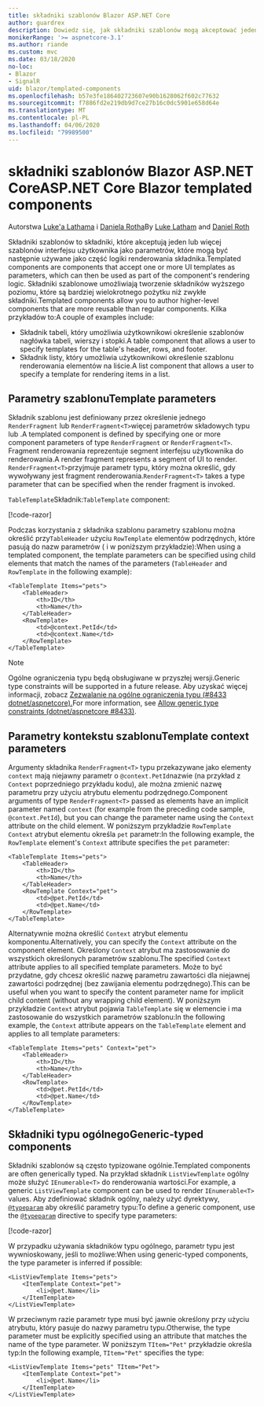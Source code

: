 ```yaml
---
title: składniki szablonów Blazor ASP.NET Core
author: guardrex
description: Dowiedz się, jak składniki szablonów mogą akceptować jeden lub więcej szablonów interfejsu użytkownika jako parametry, które mogą być następnie używane jako część logiki renderowania składnika.
monikerRange: '>= aspnetcore-3.1'
ms.author: riande
ms.custom: mvc
ms.date: 03/18/2020
no-loc:
- Blazor
- SignalR
uid: blazor/templated-components
ms.openlocfilehash: b57e3fe186402723607e90b1628062f602c77632
ms.sourcegitcommit: f7886fd2e219db9d7ce27b16c0dc5901e658d64e
ms.translationtype: MT
ms.contentlocale: pl-PL
ms.lasthandoff: 04/06/2020
ms.locfileid: "79989500"
---
```

# <a name="aspnet-core-opno-locblazor-templated-components"></a><span data-ttu-id="a9909-103">składniki szablonów Blazor ASP.NET Core</span><span class="sxs-lookup"><span data-stu-id="a9909-103">ASP.NET Core Blazor templated components</span></span>

<span data-ttu-id="a9909-104">Autorstwa [Luke'a Lathama](https://github.com/guardrex) i [Daniela Rotha](https://github.com/danroth27)</span><span class="sxs-lookup"><span data-stu-id="a9909-104">By [Luke Latham](https://github.com/guardrex) and [Daniel Roth](https://github.com/danroth27)</span></span>

<span data-ttu-id="a9909-105">Składniki szablonów to składniki, które akceptują jeden lub więcej szablonów interfejsu użytkownika jako parametrów, które mogą być następnie używane jako część logiki renderowania składnika.</span><span class="sxs-lookup"><span data-stu-id="a9909-105">Templated components are components that accept one or more UI templates as parameters, which can then be used as part of the component's rendering logic.</span></span> <span data-ttu-id="a9909-106">Składniki szablonowe umożliwiają tworzenie składników wyższego poziomu, które są bardziej wielokrotnego pożytku niż zwykłe składniki.</span><span class="sxs-lookup"><span data-stu-id="a9909-106">Templated components allow you to author higher-level components that are more reusable than regular components.</span></span> <span data-ttu-id="a9909-107">Kilka przykładów to:</span><span class="sxs-lookup"><span data-stu-id="a9909-107">A couple of examples include:</span></span>

* <span data-ttu-id="a9909-108">Składnik tabeli, który umożliwia użytkownikowi określenie szablonów nagłówka tabeli, wierszy i stopki.</span><span class="sxs-lookup"><span data-stu-id="a9909-108">A table component that allows a user to specify templates for the table's header, rows, and footer.</span></span>
* <span data-ttu-id="a9909-109">Składnik listy, który umożliwia użytkownikowi określenie szablonu renderowania elementów na liście.</span><span class="sxs-lookup"><span data-stu-id="a9909-109">A list component that allows a user to specify a template for rendering items in a list.</span></span>

## <a name="template-parameters"></a><span data-ttu-id="a9909-110">Parametry szablonu</span><span class="sxs-lookup"><span data-stu-id="a9909-110">Template parameters</span></span>

<span data-ttu-id="a9909-111">Składnik szablonu jest definiowany przez określenie jednego `RenderFragment` lub `RenderFragment<T>`więcej parametrów składowych typu lub .</span><span class="sxs-lookup"><span data-stu-id="a9909-111">A templated component is defined by specifying one or more component parameters of type `RenderFragment` or `RenderFragment<T>`.</span></span> <span data-ttu-id="a9909-112">Fragment renderowania reprezentuje segment interfejsu użytkownika do renderowania.</span><span class="sxs-lookup"><span data-stu-id="a9909-112">A render fragment represents a segment of UI to render.</span></span> <span data-ttu-id="a9909-113">`RenderFragment<T>`przyjmuje parametr typu, który można określić, gdy wywoływany jest fragment renderowania.</span><span class="sxs-lookup"><span data-stu-id="a9909-113">`RenderFragment<T>` takes a type parameter that can be specified when the render fragment is invoked.</span></span>

<span data-ttu-id="a9909-114">`TableTemplate`Składnik:</span><span class="sxs-lookup"><span data-stu-id="a9909-114">`TableTemplate` component:</span></span>

[!code-razor[](common/samples/3.x/BlazorWebAssemblySample/Components/TableTemplate.razor)]

<span data-ttu-id="a9909-115">Podczas korzystania z składnika szablonu parametry szablonu można określić przy`TableHeader` użyciu `RowTemplate` elementów podrzędnych, które pasują do nazw parametrów ( i w poniższym przykładzie):</span><span class="sxs-lookup"><span data-stu-id="a9909-115">When using a templated component, the template parameters can be specified using child elements that match the names of the parameters (`TableHeader` and `RowTemplate` in the following example):</span></span>

```razor
<TableTemplate Items="pets">
    <TableHeader>
        <th>ID</th>
        <th>Name</th>
    </TableHeader>
    <RowTemplate>
        <td>@context.PetId</td>
        <td>@context.Name</td>
    </RowTemplate>
</TableTemplate>
```

> [!NOTE]
> <span data-ttu-id="a9909-116">Ogólne ograniczenia typu będą obsługiwane w przyszłej wersji.</span><span class="sxs-lookup"><span data-stu-id="a9909-116">Generic type constraints will be supported in a future release.</span></span> <span data-ttu-id="a9909-117">Aby uzyskać więcej informacji, zobacz [Zezwalanie na ogólne ograniczenia typu (#8433 dotnet/aspnetcore).](https://github.com/dotnet/aspnetcore/issues/8433)</span><span class="sxs-lookup"><span data-stu-id="a9909-117">For more information, see [Allow generic type constraints (dotnet/aspnetcore #8433)](https://github.com/dotnet/aspnetcore/issues/8433).</span></span>

## <a name="template-context-parameters"></a><span data-ttu-id="a9909-118">Parametry kontekstu szablonu</span><span class="sxs-lookup"><span data-stu-id="a9909-118">Template context parameters</span></span>

<span data-ttu-id="a9909-119">Argumenty składnika `RenderFragment<T>` typu przekazywane jako elementy `context` mają niejawny parametr o `@context.PetId`nazwie (na przykład z `Context` poprzedniego przykładu kodu), ale można zmienić nazwę parametru przy użyciu atrybutu elementu podrzędnego.</span><span class="sxs-lookup"><span data-stu-id="a9909-119">Component arguments of type `RenderFragment<T>` passed as elements have an implicit parameter named `context` (for example from the preceding code sample, `@context.PetId`), but you can change the parameter name using the `Context` attribute on the child element.</span></span> <span data-ttu-id="a9909-120">W poniższym przykładzie `RowTemplate` `Context` atrybut elementu określa `pet` parametr:</span><span class="sxs-lookup"><span data-stu-id="a9909-120">In the following example, the `RowTemplate` element's `Context` attribute specifies the `pet` parameter:</span></span>

```razor
<TableTemplate Items="pets">
    <TableHeader>
        <th>ID</th>
        <th>Name</th>
    </TableHeader>
    <RowTemplate Context="pet">
        <td>@pet.PetId</td>
        <td>@pet.Name</td>
    </RowTemplate>
</TableTemplate>
```

<span data-ttu-id="a9909-121">Alternatywnie można określić `Context` atrybut elementu komponentu.</span><span class="sxs-lookup"><span data-stu-id="a9909-121">Alternatively, you can specify the `Context` attribute on the component element.</span></span> <span data-ttu-id="a9909-122">Określony `Context` atrybut ma zastosowanie do wszystkich określonych parametrów szablonu.</span><span class="sxs-lookup"><span data-stu-id="a9909-122">The specified `Context` attribute applies to all specified template parameters.</span></span> <span data-ttu-id="a9909-123">Może to być przydatne, gdy chcesz określić nazwę parametru zawartości dla niejawnej zawartości podrzędnej (bez zawijania elementu podrzędnego).</span><span class="sxs-lookup"><span data-stu-id="a9909-123">This can be useful when you want to specify the content parameter name for implicit child content (without any wrapping child element).</span></span> <span data-ttu-id="a9909-124">W poniższym przykładzie `Context` atrybut pojawia `TableTemplate` się w elemencie i ma zastosowanie do wszystkich parametrów szablonu:</span><span class="sxs-lookup"><span data-stu-id="a9909-124">In the following example, the `Context` attribute appears on the `TableTemplate` element and applies to all template parameters:</span></span>

```razor
<TableTemplate Items="pets" Context="pet">
    <TableHeader>
        <th>ID</th>
        <th>Name</th>
    </TableHeader>
    <RowTemplate>
        <td>@pet.PetId</td>
        <td>@pet.Name</td>
    </RowTemplate>
</TableTemplate>
```

## <a name="generic-typed-components"></a><span data-ttu-id="a9909-125">Składniki typu ogólnego</span><span class="sxs-lookup"><span data-stu-id="a9909-125">Generic-typed components</span></span>

<span data-ttu-id="a9909-126">Składniki szablonów są często typizowane ogólnie.</span><span class="sxs-lookup"><span data-stu-id="a9909-126">Templated components are often generically typed.</span></span> <span data-ttu-id="a9909-127">Na przykład składnik `ListViewTemplate` ogólny może służyć `IEnumerable<T>` do renderowania wartości.</span><span class="sxs-lookup"><span data-stu-id="a9909-127">For example, a generic `ListViewTemplate` component can be used to render `IEnumerable<T>` values.</span></span> <span data-ttu-id="a9909-128">Aby zdefiniować składnik ogólny, należy użyć dyrektywy, [`@typeparam`](xref:mvc/views/razor#typeparam) aby określić parametry typu:</span><span class="sxs-lookup"><span data-stu-id="a9909-128">To define a generic component, use the [`@typeparam`](xref:mvc/views/razor#typeparam) directive to specify type parameters:</span></span>

[!code-razor[](common/samples/3.x/BlazorWebAssemblySample/Components/ListViewTemplate.razor)]

<span data-ttu-id="a9909-129">W przypadku używania składników typu ogólnego, parametr typu jest wywnioskowany, jeśli to możliwe:</span><span class="sxs-lookup"><span data-stu-id="a9909-129">When using generic-typed components, the type parameter is inferred if possible:</span></span>

```razor
<ListViewTemplate Items="pets">
    <ItemTemplate Context="pet">
        <li>@pet.Name</li>
    </ItemTemplate>
</ListViewTemplate>
```

<span data-ttu-id="a9909-130">W przeciwnym razie parametr type musi być jawnie określony przy użyciu atrybutu, który pasuje do nazwy parametru typu.</span><span class="sxs-lookup"><span data-stu-id="a9909-130">Otherwise, the type parameter must be explicitly specified using an attribute that matches the name of the type parameter.</span></span> <span data-ttu-id="a9909-131">W poniższym `TItem="Pet"` przykładzie określa typ:</span><span class="sxs-lookup"><span data-stu-id="a9909-131">In the following example, `TItem="Pet"` specifies the type:</span></span>

```razor
<ListViewTemplate Items="pets" TItem="Pet">
    <ItemTemplate Context="pet">
        <li>@pet.Name</li>
    </ItemTemplate>
</ListViewTemplate>
```

